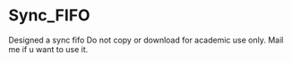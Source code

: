 # Sync_FIFO
Designed a sync fifo
Do not copy or download for academic use only.
Mail me if u want to use it.
